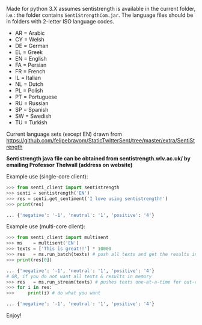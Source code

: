Made for python 3.X
assumes sentistrength is available in the current folder, 
i.e.: the folder contains `SentiStrengthCom.jar`. 
The language files should be in folders with 2-letter ISO 
language codes. 

 - AR = Arabic
 - CY = Welsh 
 - DE = German
 - EL = Greek
 - EN = English
 - FA = Persian
 - FR = French
 - IL = Italian
 - NL = Dutch
 - PL = Polish
 - PT = Portuguese
 - RU = Russian
 - SP = Spanish
 - SW = Swedish
 - TU = Turkish

Current language sets (except EN) drawn from https://github.com/felipebravom/StaticTwitterSent/tree/master/extra/SentiStrength

**Sentistrength java file can be obtained from sentistrength.wlv.ac.uk/ by emailing Professor Thelwall (address on website)**

Example use (single-core client):

```python
>>> from senti_client import sentistrength
>>> senti = sentistrength('EN')
>>> res = senti.get_sentiment('I love using sentistrength!')
>>> print(res)

... {'negative': '-1', 'neutral': '1', 'positive': '4'}
```


Example use (multi-core client):

```python
>>> from senti_client import multisent
>>> ms    = multisent('EN')
>>> texts = ['This is great!!'] * 10000
>>> res   = ms.run_batch(texts) # push all texts and get the results in one go
>>> print(res[0])

... {'negative': '-1', 'neutral': '1', 'positive': '4'}
# OR, if you do not want all texts & results in memory
>>> res   = ms.run_stream(texts) # pushes texts one-at-a-time for out-of-memory processing
>>> for i in res:
>>>     print(i) # do what you want

... {'negative': '-1', 'neutral': '1', 'positive': '4'}
```

Enjoy!

